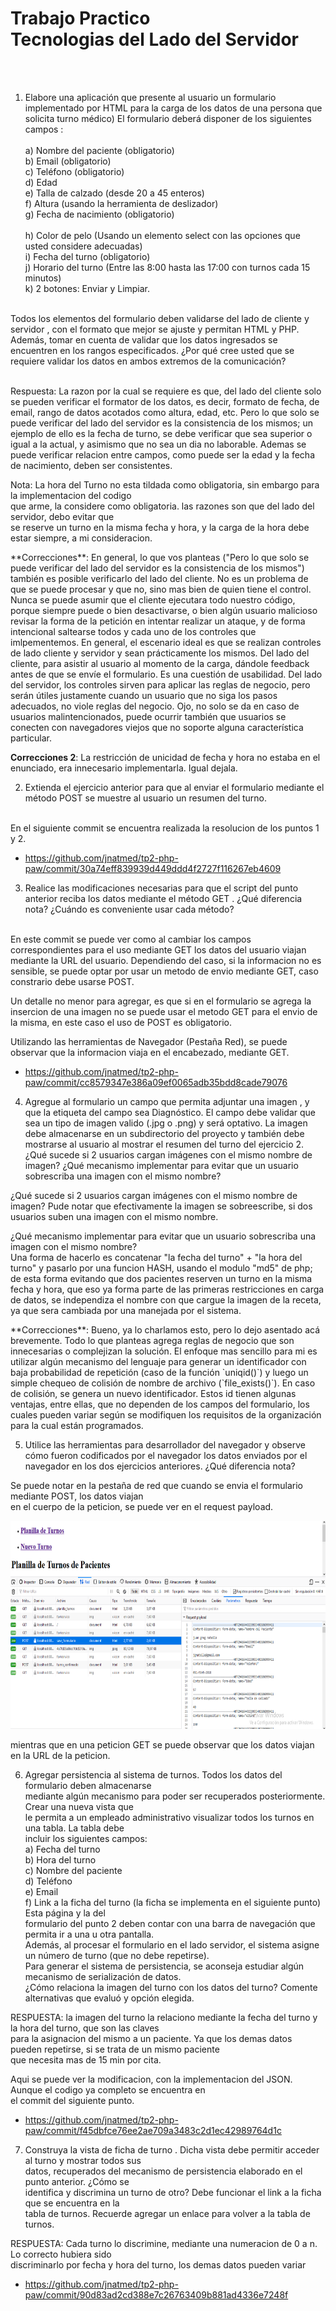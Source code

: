 <h1>Trabajo Practico <br>
Tecnologias del Lado del Servidor</h1><br><br>

1) Elabore una aplicación que presente al usuario un formulario implementado por HTML para la
carga de los datos de una persona que solicita turno médico) El formulario deberá disponer de los
siguientes campos : <br><br>
    a) Nombre del paciente (obligatorio)<br>
    b) Email (obligatorio)<br>
    c) Teléfono (obligatorio)<br>
    d) Edad<br>
    e) Talla de calzado (desde 20 a 45 enteros)<br>
    f) Altura (usando la herramienta de deslizador)<br>
    g) Fecha de nacimiento (obligatorio)<br><br>
    h) Color de pelo (Usando un elemento select con las opciones que usted considere adecuadas)<br>
    i) Fecha del turno (obligatorio)<br>
    j) Horario del turno (Entre las 8:00 hasta las 17:00 con turnos cada 15 minutos)<br>
    k) 2 botones: Enviar y Limpiar.<br><br>

Todos los elementos del formulario deben validarse del lado de cliente y servidor , con el formato
que mejor se ajuste y permitan HTML y PHP. Además, tomar en cuenta de validar que los datos
ingresados se encuentren en los rangos especificados. ¿Por qué cree usted que se requiere validar
los datos en ambos extremos de la comunicación?<br><br>

<p>Respuesta: La razon por la cual se requiere es que, del lado del cliente solo se pueden verificar 
el formator de los datos, es decir, formato de fecha, de email, rango de datos acotados como altura, edad, etc.
Pero lo que solo se puede verificar del lado del servidor es la consistencia de los mismos; un ejemplo de ello es
la fecha de turno, se debe verificar que sea superior o igual a la actual, y asimismo que no sea un dia no laborable. 
Ademas se puede verificar relacion entre campos, como puede ser la edad y la fecha de nacimiento, deben ser consistentes.</p>

<p>Nota: La hora del Turno no esta tildada como obligatoria, sin embargo para la implementacion del codigo<br>
que arme, la considere como obligatoria. las razones son que del lado del servidor, debo evitar que <br>
se reserve un turno en la misma fecha y hora, y la carga de la hora debe estar siempre, a mi consideracion.</p>
**Correcciones**: En general, lo que vos planteas ("Pero lo que solo se puede verificar del lado del servidor es la consistencia de los mismos") también es posible verificarlo del lado del cliente. No es un problema de que se puede procesar y que no, sino mas bien de quien tiene el control. Nunca se puede asumir que el cliente ejecutara todo nuestro código, porque siempre puede o bien desactivarse, o bien algún usuario malicioso revisar la forma de la petición en intentar realizar un ataque, y de forma intencional saltearse todos y cada uno de los controles que imlpementemos. En general, el escenario ideal es que se realizan controles de lado cliente y servidor y sean prácticamente los mismos. Del lado del cliente, para asistir al usuario al momento de la carga, dándole feedback antes de que se envíe el formulario. Es una cuestión de usabilidad. Del lado del servidor, los controles sirven para aplicar las reglas de negocio, pero serán útiles justamente cuando un usuario que no siga los pasos adecuados, no viole reglas del negocio. Ojo, no solo se da en caso de usuarios malintencionados, puede ocurrir también que usuarios se conecten con navegadores viejos que no soporte alguna característica particular.

**Correcciones 2**: La restricción de unicidad de fecha y hora no estaba en el enunciado, era innecesario implementarla. Igual dejala.

2) Extienda el ejercicio anterior para que al enviar el formulario mediante el método POST se muestre
al usuario un resumen del turno. <br><br>

En el siguiente commit se encuentra realizada la resolucion de los puntos 1 y 2. 

- https://github.com/jnatmed/tp2-php-paw/commit/30a74eff839939d449ddd4f2727f116267eb4609

3) Realice las modificaciones necesarias para que el script del punto anterior reciba los datos
mediante el método GET . ¿Qué diferencia nota? ¿Cuándo es conveniente usar cada método?<br><br>

En este commit se puede ver como al cambiar los campos correspondientes para el uso mediante GET
los datos del usuario viajan mediante la URL del usuario. Dependiendo del caso, si la informacion 
no es sensible, se puede optar por usar un metodo de envio mediante GET, caso constrario debe usarse
POST. 

Un detalle no menor para agregar, es que si en el formulario se agrega la insercion de una imagen
no se puede usar el metodo GET para el envio de la misma, en este caso el uso de POST es obligatorio.   

Utilizando las herramientas de Navegador (Pestaña Red), se puede observar que la informacion viaja en el encabezado, mediante GET. 

- https://github.com/jnatmed/tp2-php-paw/commit/cc8579347e386a09ef0065adb35bdd8cade79076


4) Agregue al formulario un campo que permita adjuntar una imagen , y que la etiqueta del campo sea
Diagnóstico. El campo debe validar que sea un tipo de imagen valido (.jpg o .png) y será optativo.
La imagen debe almacenarse en un subdirectorio del proyecto y también debe mostrarse al
usuario al mostrar el resumen del turno del ejercicio 2. ¿Qué sucede si 2 usuarios cargan imágenes
con el mismo nombre de imagen? ¿Qué mecanismo implementar para evitar que un usuario
sobrescriba una imagen con el mismo nombre?

¿Qué sucede si 2 usuarios cargan imágenes con el mismo nombre de imagen?
Pude notar que efectivamente la imagen se sobreescribe, si dos usuarios suben una imagen con el 
mismo nombre. <br>
<p>¿Qué mecanismo implementar para evitar que un usuario sobrescriba una imagen con el mismo nombre?<br>
Una forma de hacerlo es concatenar "la fecha del turno" + "la hora del turno" y pasarlo por una 
funcion HASH, usando el modulo "md5" de php; de esta forma evitando que dos pacientes reserven un turno
en la misma fecha y hora, que eso ya forma parte de las primeras  restricciones en carga de datos, 
se independiza el nombre con que cargue la imagen de la receta, ya que sera cambiada por una manejada 
por el sistema. <br></p>
**Correcciones**: Bueno, ya lo charlamos esto, pero lo dejo asentado acá brevemente. Todo lo que planteas agrega reglas de negocio que son innecesarias o complejizan la solución. El enfoque mas sencillo para mi es utilizar algún mecanismo del lenguaje para generar un identificador con baja probabilidad de repetición (caso de la función `uniqid()`) y luego un simple chequeo de colisión de nombre de archivo (`file_exists()`). En caso de colisión, se genera un nuevo identificador. Estos id tienen algunas ventajas, entre ellas, que no dependen de los campos del formulario, los cuales pueden variar según se modifiquen los requisitos de la organización para la cual están programados.

5) Utilice las herramientas para desarrollador del navegador y observe cómo fueron codificados por
el navegador los datos enviados por el navegador en los dos ejercicios anteriores. ¿Qué diferencia
nota?

<p>Se puede notar en la pestaña de red que cuando se envia el formulario mediante POST, los datos viajan <br>
en el cuerpo de la peticion, se puede ver en el request payload. <br></p>

<img src='img/punto5-tp2-php.png' alt="imagen" width="auto" height="333">

<p> mientras que en una peticion GET se puede observar que los datos viajan en la URL de la peticion. </p>

6) Agregar persistencia al sistema de turnos. Todos los datos del formulario deben almacenarse <br>
mediante algún mecanismo para poder ser recuperados posteriormente. Crear una nueva vista que <br>
le permita a un empleado administrativo visualizar todos los turnos en una tabla. La tabla debe <br>
incluir los siguientes campos: <br>
    a) Fecha del turno <br>
    b) Hora del turno <br>
    c) Nombre del paciente <br>
    d) Teléfono <br>
    e) Email <br>
    f) Link a la ficha del turno (la ficha se implementa en el siguiente punto) Esta página y la del <br>
     formulario del punto 2 deben contar con una barra de navegación que permita ir a una u otra pantalla.<br>
Además, al procesar el formulario en el lado servidor, el sistema asigne un número de turno (que no debe repetirse). <br>
Para generar el sistema de persistencia, se aconseja estudiar algún mecanismo de serialización de datos. <br>
¿Cómo relaciona la imagen del turno con los datos del turno? Comente alternativas que evaluó y opción elegida. <br>

<p>RESPUESTA: la imagen del turno la relaciono mediante la fecha del turno y la hora del turno, que son las claves<br> 
para la asignacion del mismo a un paciente. Ya que los demas datos pueden repetirse, si se trata de un mismo paciente <br>
que necesita mas de 15 min por cita. </p>
<p>Aqui se puede ver la modificacion, con la implementacion del JSON. Aunque el codigo ya completo se encuentra en <br>
el commit del siguiente punto.</p>

- https://github.com/jnatmed/tp2-php-paw/commit/f45dbfce76ee2ae709a3483c2d1ec42989764d1c

7) Construya la vista de ficha de turno . Dicha vista debe permitir acceder al turno y mostrar todos sus <br>
datos, recuperados del mecanismo de persistencia elaborado en el punto anterior. ¿Cómo se  <br>
identifica y discrimina un turno de otro? Debe funcionar el link a la ficha que se encuentra en la <br>
tabla de turnos. Recuerde agregar un enlace para volver a la tabla de turnos. <br> 

<p>RESPUESTA: Cada turno lo discrimine, mediante una numeracion de 0 a n. Lo correcto hubiera sido <br>
discriminarlo por fecha y hora del turno, los demas datos pueden variar</p>

- https://github.com/jnatmed/tp2-php-paw/commit/90d83ad2cd388e7c26763409b881ad4336e7248f